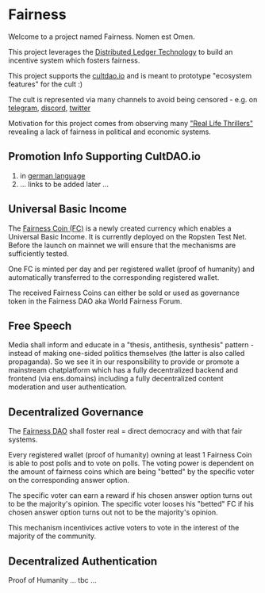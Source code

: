 # Fairness

Welcome to a project named Fairness. Nomen est Omen.

This project leverages the [Distributed Ledger Technology](https://github.com/michael-spengler/distributed-ledger-technology-hands-on-lecture) to build an incentive system which fosters fairness. 

This project supports the [cultdao.io](https://cultdao.io) and is meant to prototype "ecosystem features" for the cult :) 

The cult is represented via many channels to avoid being censored - e.g. on [telegram](t.me/cultdaothemany), [discord](discord.gg/jrTjx4F6Xk), [twitter](https://twitter.com/wearecultdao)

Motivation for this project comes from observing many ["Real Life Thrillers"](https://github.com/michael-spengler/distributed-ledger-technology-hands-on-lecture/blob/main/fun-facts/real-life-thrillers.md) revealing a lack of fairness in political and economic systems.


## Promotion Info Supporting CultDAO.io
1. in [german language](https://www.linkedin.com/feed/update/urn:li:activity:6940964509377298432/)  
2. ... links to be added later ...

## Universal Basic Income
The [Fairness Coin (FC)](https://github.com/distributed-ledger-technology/fairness/tree/main/coin) is a newly created currency which enables a Universal Basic Income. It is currently deployed on the Ropsten Test Net. Before the launch on mainnet we will ensure that the mechanisms are sufficiently tested.

One FC is minted per day and per registered wallet (proof of humanity) and automatically transferred to the corresponding registered wallet.

The received Fairness Coins can either be sold or used as governance token in the Fairness DAO aka World Fairness Forum.

## Free Speech
Media shall inform and educate in a "thesis, antithesis, synthesis" pattern - instead of making one-sided politics themselves (the latter is also called propaganda). So we see it in our responsibility to provide or promote a mainstream chatplatform which has a fully decentralized backend and frontend (via ens.domains) including a fully decentralized content moderation and user authentication.

## Decentralized Governance
The [Fairness DAO](https://github.com/distributed-ledger-technology/fairness/tree/main/dao) shall foster real = direct democracy and with that fair systems.

Every registered wallet (proof of humanity) owning at least 1 Fairness Coin is able to post polls and to vote on polls. The voting power is dependent on the amount of fairness coins which are being "betted" by the specific voter on the corresponding answer option.

The specific voter can earn a reward if his chosen answer option turns out to be the majority's opinion. 
The specific voter looses his "betted" FC if his chosen answer option turns out not to be the majority's opinion. 

This mechanism incentivices active voters to vote in the interest of the majority of the community.


## Decentralized Authentication
Proof of Humanity ... tbc ...
